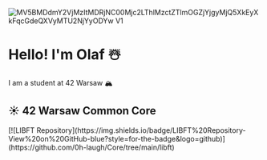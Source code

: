 ![MV5BMDdmY2VjMzItMDRjNC00Mjc2LThlMzctZTlmOGZjYjgyMjQ5XkEyXkFqcGdeQXVyMTU2NjYyODYw _V1_](https://github.com/0h-laugh/0h-laugh/assets/142859984/0535007a-520a-46cd-890c-720c8a929f79)

<h1> Hello! I'm Olaf ☃️ </h1>
I am a student at 42 Warsaw 🏔️

<h2>☀️ 42 Warsaw Common Core</h2>
[![LIBFT Repository](https://img.shields.io/badge/LIBFT%20Repository-View%20on%20GitHub-blue?style=for-the-badge&logo=github)](https://github.com/0h-laugh/Core/tree/main/libft)


